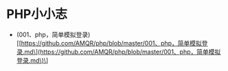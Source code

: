 # PHP小小志

* \(001、php，简单模拟登录\)\[[https://github.com/AMQR/php/blob/master/001、php，简单模拟登录.md\](https://github.com/AMQR/php/blob/master/001、php，简单模拟登录.md\)\]



